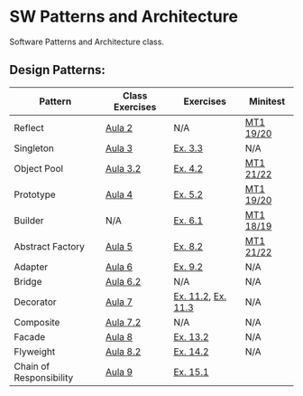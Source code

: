 # SW Patterns and Architecture

Software Patterns and Architecture class.

## Design Patterns:

| Pattern                 | Class Exercises            | Exercises                                                  | Minitest                         |
|-------------------------|----------------------------|------------------------------------------------------------|----------------------------------|
| Reflect                 | [Aula 2](Aulas/Aula02)     | N/A                                                        | [MT1 19/20](Minitests/MT1_19_20) |
| Singleton               | [Aula 3](Aulas/Aula03)     | [Ex. 3.3](Exercises/Ex3_3)                                 | N/A                              |
| Object Pool             | [Aula 3.2](Aulas/Aula03_2) | [Ex. 4.2](Exercises/Ex4_2)                                 | [MT1 21/22](Minitests/MT1_21_22) |
| Prototype               | [Aula 4](Aulas/Aula04)     | [Ex. 5.2](Exercises/Ex5_2)                                 | [MT1 19/20](Minitests/MT1_19_20) |
| Builder                 | N/A                        | [Ex. 6.1](Exercises/Ex6_1)                                 | [MT1 18/19](Minitests/MT1_18_19) |
| Abstract Factory        | [Aula 5](Aulas/Aula05)     | [Ex. 8.2](Exercises/Ex8_2)                                 | [MT1 21/22](Minitests/MT1_21_22) |
| Adapter                 | [Aula 6](Aulas/Aula06)     | [Ex. 9.2](Exercises/Ex9_2)                                 | N/A                              |
| Bridge                  | [Aula 6.2](Aulas/Aula06_2) | N/A                                                        | N/A                              |
| Decorator               | [Aula 7](Aulas/Aula07)     | [Ex. 11.2](Exercises/Ex11_2), [Ex. 11.3](Exercises/Ex11_3) | N/A                              |
| Composite               | [Aula 7.2](Aulas/Aula07_2) | N/A                                                        | N/A                              |
| Facade                  | [Aula 8](Aulas/Aula08)     | [Ex. 13.2](Exercises/Ex13_2)                               | N/A                              |
| Flyweight               | [Aula 8.2](Aulas/Aula08_2) | [Ex. 14.2](Exercises/Ex14_2)                               | N/A                              |
| Chain of Responsibility | [Aula 9](Aulas/Aula09)     | [Ex. 15.1](Exercises/Ex15_1)                               |                                  |